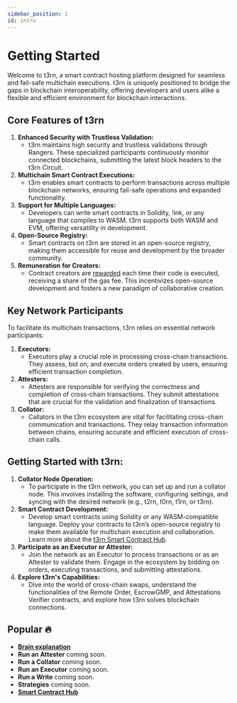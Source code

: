 ```yaml
---
sidebar_position: 1
id: intro
---
```


# Getting Started

Welcome to t3rn, a smart contract hosting platform designed for seamless and fail-safe multichain executions. t3rn is uniquely positioned to bridge the gaps in blockchain interoperability, offering developers and users alike a flexible and efficient environment for blockchain interactions.

## Core Features of t3rn

1. **Enhanced Security with Trustless Validation:**
   - t3rn maintains high security and trustless validations through Rangers. These specialized participants continuously monitor connected blockchains, submitting the latest block headers to the t3rn Circuit.
1. **Multichain Smart Contract Executions:**
   - t3rn enables smart contracts to perform transactions across multiple blockchain networks, ensuring fail-safe operations and expanded functionality.
1. **Support for Multiple Languages:**
   - Developers can write smart contracts in Solidity, !ink, or any language that compiles to WASM. t3rn supports both WASM and EVM, offering versatility in development.
1. **Open-Source Registry:**
   - Smart contracts on t3rn are stored in an open-source registry, making them accessible for reuse and development by the broader community.
1. **Remuneration for Creators:**
   - Contract creators are [rewarded](about_t3rn/token-economics/tokenomics-inflation#gas-fees) each time their code is executed, receiving a share of the gas fee. This incentivizes open-source development and fosters a new paradigm of collaborative creation.

## Key Network Participants

To facilitate its multichain transactions, t3rn relies on essential network participants:

1. **Executors:**
   - Executors play a crucial role in processing cross-chain transactions. They assess, bid on, and execute orders created by users, ensuring efficient transaction completion.
1. **Attesters:**
   - Attesters are responsible for verifying the correctness and completion of cross-chain transactions. They submit attestations that are crucial for the validation and finalization of transactions.
1. **Collator:**
   - Callators in the t3rn ecosystem are vital for facilitating cross-chain communication and transactions. They relay transaction information between chains, ensuring accurate and efficient execution of cross-chain calls.

## Getting Started with t3rn:

1. **Collator Node Operation:**
   - To participate in the t3rn network, you can set up and run a collator node. This involves installing the software, configuring settings, and syncing with the desired network (e.g., t2rn, t0rn, t1rn, or t3rn).
1. **Smart Contract Development:**
   - Develop smart contracts using Solidity or any WASM-compatible language. Deploy your contracts to t3rn’s open-source registry to make them available for multichain execution and collaboration. Learn more about the [t3rn Smart Contract Hub](https://www.notion.so/Docs-Smart-Contract-Hub-b0095284acf14a7faa6a283929b2797d?pvs=21).
1. **Participate as an Executor or Attester:**
   - Join the network as an Executor to process transactions or as an Attester to validate them. Engage in the ecosystem by bidding on orders, executing transactions, and submitting attestations.
1. **Explore t3rn's Capabilities:**
   - Dive into the world of cross-chain swaps, understand the functionalities of the Remote Order, EscrowGMP, and Attestations Verifier contracts, and explore how t3rn solves blockchain connections.

## Popular 🔥

- [**Brain explanation**](/brain-explanation)
- **Run an Attester** coming soon.
- **Run a Collator** coming soon.
- **Run an Executor** coming soon.
- **Run a Write** coming soon.
- **Strategies** coming soon.
- [**Smart Contract Hub**](t3rn_protocol_wiki/smart-contract-hub)
